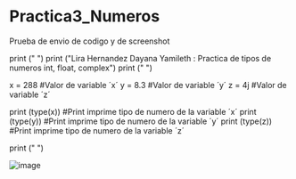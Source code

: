 # Practica3_Numeros
Prueba de envio de codigo y de screenshot

print (" ")
print ("Lira Hernandez Dayana Yamileth : Practica de tipos de numeros int, float, complex")
print (" ")

x = 288        #Valor de variable ´x´
y = 8.3        #Valor de variable ´y´
z = 4j         #Valor de variable ´z´

print (type(x))   #Print imprime tipo de numero de la variable ´x´
print (type(y))   #Print imprime tipo de numero de la variable ´y´
print (type(z))   #Print imprime tipo de numero de la variable ´z´

print (" ")

![image](https://github.com/user-attachments/assets/2e250f03-2dec-455e-b8d4-997932c671c7)
